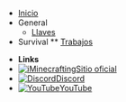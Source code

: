 <!-- docs/_sidebar.md -->

* [Inicio](index.md)
* General
    * [Llaves](general/llaves.md)
* Survival
** [Trabajos](survival/jobs.md)
- **Links**
- [![iMinecrafting](https://iminecrafting.me/favicon.ico)Sitio oficial](https://www.iminecrafting.com)
- [![Discord](../img/discord.ico)Discord](https://discord.iminecrafting.com)
- [![YouTube](../img/youtube.ico)YouTube](https://www.youtube.com/user/iMinecraftingMC)
